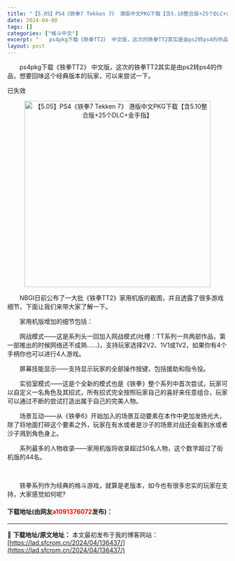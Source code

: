 ```yaml
---
title: "【5.05】PS4《铁拳7 Tekken 7》 港版中文PKG下载【含5.10整合版+25个DLC+金手指】"
date: 2024-04-08
tags: []
categories: ["格斗中文"]
excerpt: "　　ps4pkg下载《铁拳TT2》 中文版，这次的铁拳TT2其实是由ps2转ps4的作品，想要回味这个经典版本的玩家，可以来尝试一下。 已失效 　　NBGI日前公布了一大批《铁拳TT2》家用机版的截图，并且透露了很多游戏细节，下面让我们来带大家了解一下。 　　家用机版增加的细节包括： 　　网战模式&amp;&hellip;"
layout: post
---
```


 <p>　　ps4pkg下载《铁拳TT2》 中文版，这次的铁拳TT2其实是由ps2转ps4的作品，想要回味这个经典版本的玩家，可以来尝试一下。</p> <p>已失效</p> <p align="center"><img align="" border="0" src="https://lad.sfcrom.cn/wp-content/uploads/2024/04/20240408_6613868d3dbdc.webp" width="426" alt="【5.05】PS4《铁拳7 Tekken 7》 港版中文PKG下载【含5.10整合版+25个DLC+金手指】" /></p> <p>　　NBGI日前公布了一大批《铁拳TT2》家用机版的截图，并且透露了很多游戏细节，下面让我们来带大家了解一下。</p> <p>　　家用机版增加的细节包括：</p> <p>　　网战模式&mdash;&mdash;这是系列头一回加入网战模式(吐槽：TT系列一共两部作品，第一部推出的时候网络还不成熟&hellip;&hellip;)，支持玩家选择2V2、1V1或1V2，如果你有4个手柄你也可以进行4人游戏。</p> <p>　　屏幕技能显示&mdash;&mdash;支持显示玩家的全部操作按键，包括援助和指令投。</p> <p>　　实验室模式&mdash;&mdash;这是个全新的模式也是《铁拳》整个系列中首次尝试，玩家可以自定义一名角色及其招式，所有招式完全按照玩家自己的喜好来任意组合，玩家可以通过不断的尝试打造出属于自己的完美人物。</p> <p>　　场景互动&mdash;&mdash;从《铁拳6》开始加入的场景互动要素在本作中更加发扬光大，除了将地面打碎这个要素之外，玩家在有水或者是沙子的场景对战还会看到水或者沙子溅到角色身上。</p> <p>　　系列最多的人物收录&mdash;&mdash;家用机版将收录超过50名人物，这个数字超过了街机版的44名。</p> <p>&nbsp;</p> <p>　　铁拳系列作为经典的格斗游戏，就算是老版本，如今也有很多忠实的玩家在支持，大家感觉如何呢?</p> <p><h4>下载地址(由网友<font color="red">a1091376072</font>发布)：</h4></p> 

---
📖 **下载地址/原文地址：** 本文最初发布于我的博客网站：[https://lad.sfcrom.cn/2024/04/136437/](https://lad.sfcrom.cn/2024/04/136437/)
